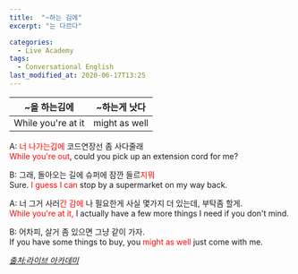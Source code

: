 ```yaml
---
title:  "~하는 김에"
excerpt: "는 다르다"

categories:
  - Live Academy
tags:
  - Conversational English
last_modified_at: 2020-06-17T13:25
---
```


|		<center>~을 하는김에</center>	|	<center>~하는게 낫다</center>		|
| :-------------------------------------------	|:-------------------------------------------	|
| While you're at it				| might as well					|
  

A: <span style="color:red">너 나가는김에</span> 코드연장선 좀 사다줄래    
<span style="color:red">While you're out</span>, could you pick up an extension cord for me?  

B: 그래, 돌아오는 길에 슈퍼에 잠깐 들르<span style="color:red">지뭐</span>  
Sure. <span style="color:red">I guess I can</span> stop by a supermarket on my way back.  

A: 너 그거 사러<span style="color:red">간 감에</span> 나 필요한게 사실 몇가지 더 있는데, 부탁좀 할게.  
<span style="color:red">While you're at it, </span> I actually have a few more things I need if you don't mind.  

B: 어차피, 살거 좀 있으면 그냥 같이 가자.  
If you have some things to buy, you <span style="color:red">might as well</span> just come with me.  



*[출처:라이브 아카데미](https://youtu.be/qey-xlG0HZI)*